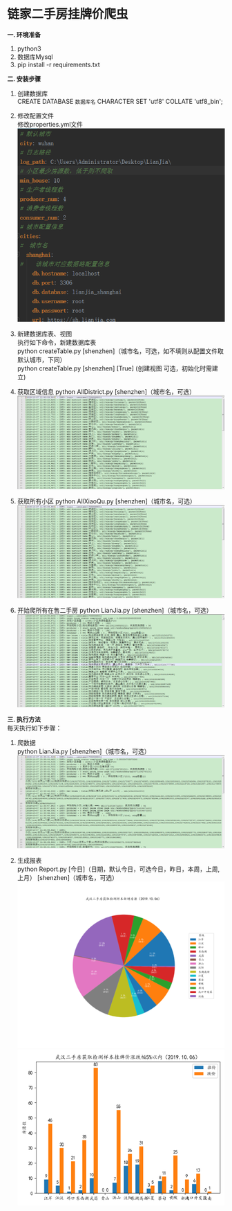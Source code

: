 # 链家二手房挂牌价爬虫

**一. 环境准备**  
1. python3
2. 数据库Mysql
3. pip install -r requirements.txt

**二. 安装步骤**  
1. 创建数据库  
    CREATE DATABASE `数据库名` CHARACTER SET 'utf8' COLLATE 'utf8_bin';

2. 修改配置文件  
    修改properties.yml文件  
    ![Image text](https://raw.githubusercontent.com/vxot/LianJia/master/image/properties.png)  
    
3. 新建数据库表、视图  
    执行如下命令，新建数据库表  
    python createTable.py [shenzhen]（城市名，可选，如不填则从配置文件取默认城市，下同）  
    python createTable.py [shenzhen] [True] (创建视图 可选，初始化时需建立)
    
4. 获取区域信息
    python AllDistrict.py [shenzhen]（城市名，可选）  
    ![Image text](https://raw.githubusercontent.com/vxot/LianJia/master/image/AllDistrict.jpg)  

5. 获取所有小区
    python AllXiaoQu.py [shenzhen]（城市名，可选）  
    ![Image text](https://raw.githubusercontent.com/vxot/LianJia/master/image/AllDistrict.jpg)  
   
6. 开始爬所有在售二手房
    python LianJia.py [shenzhen]（城市名，可选）  
    ![Image text](https://raw.githubusercontent.com/vxot/LianJia/master/image/AllHouse.jpg)  

**三. 执行方法**  
每天执行如下步骤：  
1. 爬数据  
    python LianJia.py [shenzhen]（城市名，可选）  
    ![Image text](https://raw.githubusercontent.com/vxot/LianJia/master/image/parseLog.jpg)  
 
2. 生成报表  
    python Report.py [今日]（日期，默认今日，可选今日，昨日，本周，上周, 上月） [shenzhen]（城市名，可选） 
    ![Image text](https://raw.githubusercontent.com/vxot/LianJia/master/image/newHouse.png)  
    ![Image text](https://raw.githubusercontent.com/vxot/LianJia/master/image/priceChange5percent.png)  

